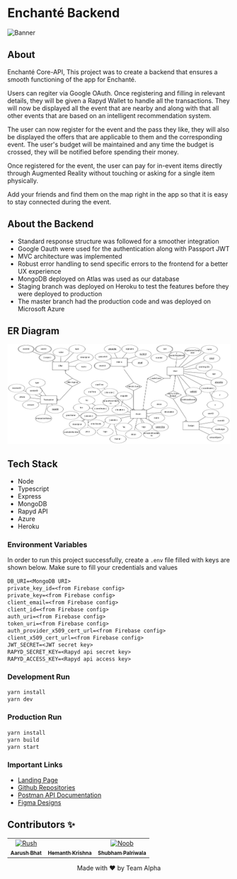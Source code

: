 # Enchanté Backend

![Banner](src/assets/banner.png)

## About

Enchanté Core-API, This project was to create a backend that ensures a smooth functioning of the app for Enchanté.

Users can regiter via Google OAuth. Once registering and filling in relevant details, they will be given a Rapyd Wallet to handle all the transactions. They will now be displayed all the event that are nearby and along with that all other events that are based on an intelligent recommendation system.

The user can now register for the event and the pass they like, they will also be displayed the offers that are applicable to them and the corresponding event. The user's budget will be maintained and any time the budget is crossed, they will be notified before spending their money.

Once registered for the event, the user can pay for in-event items directly through Augmented Reality without touching or asking for a single item physically.

Add your friends and find them on the map right in the app so that it is easy to stay connected during the event.

## About the Backend

- Standard response structure was followed for a smoother integration
- Google Oauth were used for the authentication along with Passport JWT
- MVC architecture was implemented
- Robust error handling to send specific errors to the frontend for a better UX experience
- MongoDB deployed on Atlas was used as our database
- Staging branch was deployed on Heroku to test the features before they were deployed to production
- The master branch had the production code and was deployed on Microsoft Azure

## ER Diagram

![ER Diagram](src/assets/erd.png)

## Tech Stack

- Node
- Typescript
- Express
- MongoDB
- Rapyd API
- Azure
- Heroku

### Environment Variables

In order to run this project successfully, create a `.env` file filled with keys are shown below. Make sure to fill your credentials and values

```env
DB_URI=<MongoDB URI>
private_key_id=<from Firebase config>
private_key=<from Firebase config>
client_email=<from Firebase config>
client_id=<from Firebase config>
auth_uri=<from Firebase config>
token_uri=<from Firebase config>
auth_provider_x509_cert_url=<from Firebase config>
client_x509_cert_url=<from Firebase config>
JWT_SECRET=<JWT secret key>
RAPYD_SECRET_KEY=<Rapyd api secret key>
RAPYD_ACCESS_KEY=<Rapyd api access key>
```

### Development Run

```shell
yarn install
yarn dev
```

### Production Run

```shell
yarn install
yarn build
yarn start
```

### Important Links

- [Landing Page](https://enchante.cf/)
- [Github Repositories](https://links.enchante.cf/github)
- [Postman API Documentation](https://documenter.getpostman.com/view/11033610/Tzm5JxSi#2b2e1dd6-1f04-4876-86fa-eb554e865128)
- [Figma Designs](https://links.enchante.cf/figma)

## Contributors ✨

<table>
	<tr>
    	<td align="center">
    		<a href="https://github.com/r-ush"><img src="https://avatars.githubusercontent.com/r-ush" width="100px;" alt="Rush"/><br /><sub><b>Aarush Bhat</b></sub></a>
    	</td>
			<td align="center">
    		<a href="https://github.com/DarthBenro008"><img src="https://avatars.githubusercontent.com/DarthBenro008" width="100px;" alt=""/><br /><sub><b>Hemanth Krishna</b></sub></a>
    	</td>
		<td align="center">
			<a href="https://github.com/ShubhamPalriwala"><img src="https://avatars.githubusercontent.com/ShubhamPalriwala" width="100px;" alt="Noob"/><br /><sub><b>Shubham Palriwala</b></sub></a>
		</td>
    </tr>

</table>

<p align="center">Made with ❤ by Team Alpha</p>

